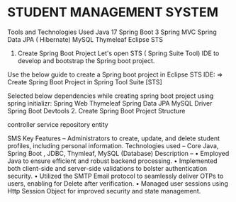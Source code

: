# STUDENT MANAGEMENT SYSTEM
Tools and Technologies Used
Java 17
Spring Boot 3
Spring MVC
Spring Data JPA ( Hibernate)
MySQL
Thymeleaf
Eclipse STS
1. Create Spring Boot Project
Let's open STS ( Spring Suite Tool) IDE to develop and bootstrap the Spring boot project.

Use the below guide to create a Spring boot project in Eclipse STS IDE: 
=> Create Spring Boot Project in Spring Tool Suite [STS]

Selected below dependencies while creating spring boot project using spring initializr:
 Spring Web
 Thymeleaf
 Spring Data JPA
 MySQL Driver
 Spring Boot Devtools
2. Create Spring Boot Project Structure

 controller
 service
 repository
 entity

SMS
Key Features – Administrators to create, update, and delete student profiles, including personal information.
Technologies used – Core Java, Spring Boot ,  JDBC, Thymleaf, MySQL (Database) Description –
•	Employed Java to ensure efficient and robust backend processing.
•	Implemented both client-side and server-side validations to bolster authentication security.
•	Utilized the SMTP Email protocol to seamlessly deliver OTPs to users, enabling for Delete after verification.
•	Managed user sessions using Http Session Object for improved security and state management.

